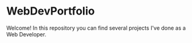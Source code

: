 # WebDevPortfolio
Welcome! In this repository you can find several projects I've done as a Web Developer.
